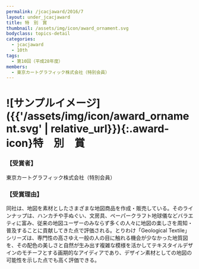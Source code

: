 ```yaml
---
permalink: /jcacjaward/2016/7
layout: under_jcacjaward
title: 特　別　賞
thumbnail: /assets/img/icon/award_ornament.svg
bodyclass: topics-detail
categories:
  - jcacjaward
  - 10th
tags:
  - 第10回（平成28年度）
members:
  - 東京カートグラフィック株式会社（特別会員）
---
```


# ![サンプルイメージ]({{'/assets/img/icon/award_ornament.svg' | relative_url}}){:.award-icon}特　別　賞

### 【受賞者】

東京カートグラフィック株式会社（特別会員）

### 【受賞理由】

同社は、地図を素材としたさまざまな地図商品を作成・販売している。そのラインナップは、ハンカチや手ぬぐい、文房具、ペーパークラフト地球儀などバラエティに富み、従来の地図ユーザーのみならず多くの人々に地図の楽しさを周知・普及することに貢献してきた点で評価される。とりわけ「Geological Textile」シリーズは、専門性の高さゆえ一般の人の目に触れる機会が少なかった地質図を、その配色の美しさと自然が生み出す複雑な模様を活かしてテキスタイルデザインのモチーフとする画期的なアイディアであり、デザイン素材としての地図の可能性を示した点でも高く評価できる。
